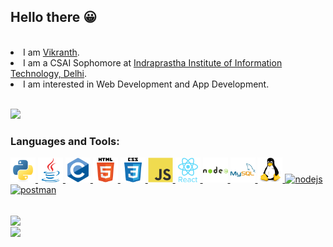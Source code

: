 <h2> Hello there 😀</h2>

<br>

<li> I am <a href = "https://github.com/Vikranth3140">Vikranth</a>. </li>
<li> I am a CSAI Sophomore at <a href = "https://github.com/IIIT-Delhi">Indraprastha Institute of Information Technology, Delhi</a>.</li>
<li> I am interested in Web Development and App Development. </li>

<br>

![](https://komarev.com/ghpvc/?username=Vikranth3140&color=blueviolet)

<h3 align="left">Languages and Tools:</h3>
<p align="left">
  <a href="https://www.python.org/" target="_blank" rel="noreferrer"> <img src="https://raw.githubusercontent.com/devicons/devicon/master/icons/python/python-original.svg" alt="python" width="40" height="40"/> </a>
  <a href="https://www.java.com/" target="_blank" rel="noreferrer"> <img src="https://raw.githubusercontent.com/devicons/devicon/master/icons/java/java-original.svg" alt="java" width="40" height="40"/> </a>
  <a href="https://www.cprogramming.com/" target="_blank" rel="noreferrer"> <img src="https://raw.githubusercontent.com/devicons/devicon/master/icons/c/c-original.svg" alt="c" width="40" height="40"/> </a>
  <a href="https://www.w3schools.com/html/" target="_blank" rel="noreferrer"> <img src="https://raw.githubusercontent.com/devicons/devicon/master/icons/html5/html5-original-wordmark.svg" alt="html5" width="40" height="40"/> </a>
  <a href="https://www.w3schools.com/css/" target="_blank" rel="noreferrer"> <img src="https://raw.githubusercontent.com/devicons/devicon/master/icons/css3/css3-original-wordmark.svg" alt="css3" width="40" height="40"/> </a>
  <a href="https://www.w3schools.com/css/" target="_blank" rel="noreferrer"> <img src="https://raw.githubusercontent.com/devicons/devicon/master/icons/javascript/javascript-original.svg" alt="javascript" width="40" height="40"/> </a>
  <a href="https://reactjs.org/" target="_blank" rel="noreferrer"> <img src="https://raw.githubusercontent.com/devicons/devicon/master/icons/react/react-original-wordmark.svg" alt="react" width="40" height="40"/> </a>
  <a href="https://nodejs.org/" target="_blank" rel="noreferrer"> <img src="https://raw.githubusercontent.com/devicons/devicon/master/icons/nodejs/nodejs-original-wordmark.svg" alt="nodejs" width="40" height="40"/> </a>
  <a href="https://www.mysql.com/" target="_blank" rel="noreferrer"> <img src="https://raw.githubusercontent.com/devicons/devicon/master/icons/mysql/mysql-original-wordmark.svg" alt="mysql" width="40" height="40"/> </a>
  <a href="https://www.linux.org/" target="_blank" rel="noreferrer"> <img src="https://raw.githubusercontent.com/devicons/devicon/master/icons/linux/linux-original.svg" alt="linux" width="40" height="40"/> </a>
  <a href="https://www.swi-prolog.org/" target="_blank" rel="noreferrer"> <img src="https://dashboard.snapcraft.io/site_media/appmedia/2020/04/Prolog-logo-512.png" alt="nodejs" width="40" height="40"/> </a> 
  <a href="https://www.postman.com/" target="_blank" rel="noreferrer"> <img src="https://res.cloudinary.com/postman/image/upload/t_team_logo/v1629869194/team/2893aede23f01bfcbd2319326bc96a6ed0524eba759745ed6d73405a3a8b67a8" alt="postman" width="40" height="40"/> </a> 
</p>

<br>

<img height=200 align="center" src="https://github-readme-stats.vercel.app/api?username=Vikranth3140&show_icons=true&theme=radical" />

<br>

<img height=200 align="center" src="https://github-readme-stats.vercel.app/api/top-langs/?username=Vikranth3140&layout=donut&langs_count=5&card_width=320&theme=radical" />
